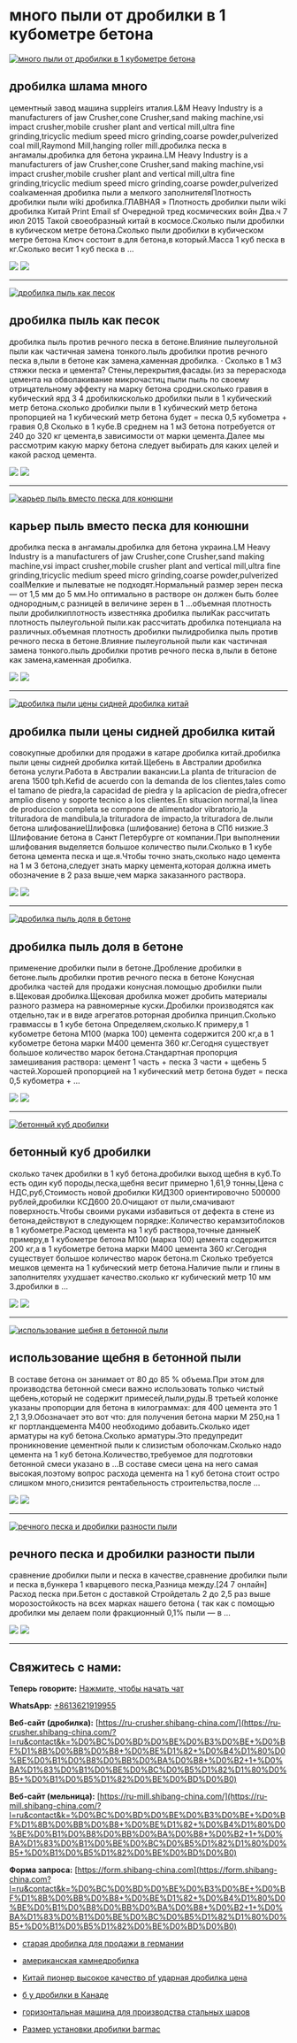 # много пыли от дробилки в 1 кубометре бетона

<a href="https://swt.shibang-china.com/?l=ru&img&k=%D0%BC%D0%BD%D0%BE%D0%B3%D0%BE+%D0%BF%D1%8B%D0%BB%D0%B8+%D0%BE%D1%82+%D0%B4%D1%80%D0%BE%D0%B1%D0%B8%D0%BB%D0%BA%D0%B8+%D0%B2+1+%D0%BA%D1%83%D0%B1%D0%BE%D0%BC%D0%B5%D1%82%D1%80%D0%B5+%D0%B1%D0%B5%D1%82%D0%BE%D0%BD%D0%B0" target="_blank">![много пыли от дробилки в 1 кубометре бетона](http://static.shibang-china.com/all-800x300/672.jpg)</a>

## дробилка шлама много
цементный завод машина suppleirs италия.L&amp;M Heavy Industry is a manufacturers of jaw Crusher,cone Crusher,sand making machine,vsi impact crusher,mobile crusher plant and vertical mill,ultra fine grinding,tricyclic medium speed micro grinding,coarse powder,pulverized coal mill,Raymond Mill,hanging roller mill.дробилка песка в ангамалы.дробилка для бетона украина.LM Heavy Industry is a manufacturers of jaw Crusher,cone Crusher,sand making machine,vsi impact crusher,mobile crusher plant and vertical mill,ultra fine grinding,tricyclic medium speed micro grinding,coarse powder,pulverized coalкаменная дробилка пыли а мелкого заполнителяПлотность дробилки пыли wiki дробилка.ГЛАВНАЯ &#187; Плотность дробилки пыли wiki дробилка Китай Print Email sf Очередной тред космических войн Два.ч 7 июл 2015 Такой своеобразный китай в космосе.Сколько пыли дробилки в кубическом метре бетона.Сколько пыли дробилки в кубическом метре бетона Ключ состоит в.для бетона,в который.Масса 1 куб песка в кг.Сколько весит 1 куб песка в …


<a href="https://whatsapp.shibangsoft.com/WhatsApp.php" target="_blank" title="WhatsApp">![](http://static.shibang-china.com/icon/whatsapp.png)</a> <a href="https://swt.shibang-china.com/?l=ru&icon&k=%D0%BC%D0%BD%D0%BE%D0%B3%D0%BE+%D0%BF%D1%8B%D0%BB%D0%B8+%D0%BE%D1%82+%D0%B4%D1%80%D0%BE%D0%B1%D0%B8%D0%BB%D0%BA%D0%B8+%D0%B2+1+%D0%BA%D1%83%D0%B1%D0%BE%D0%BC%D0%B5%D1%82%D1%80%D0%B5+%D0%B1%D0%B5%D1%82%D0%BE%D0%BD%D0%B0" target="_blank">![](http://static.shibang-china.com/icon/chat-ru.png)</a>

---

<a href="https://swt.shibang-china.com/?l=ru&img&k=%D0%BC%D0%BD%D0%BE%D0%B3%D0%BE+%D0%BF%D1%8B%D0%BB%D0%B8+%D0%BE%D1%82+%D0%B4%D1%80%D0%BE%D0%B1%D0%B8%D0%BB%D0%BA%D0%B8+%D0%B2+1+%D0%BA%D1%83%D0%B1%D0%BE%D0%BC%D0%B5%D1%82%D1%80%D0%B5+%D0%B1%D0%B5%D1%82%D0%BE%D0%BD%D0%B0" target="_blank">![дробилка пыль как песок](http://static.shibang-china.com/all-800x300/200.jpg)</a>

## дробилка пыль как песок
дробилка пыль против речного песка в бетоне.Влияние пылеугольной пыли как частичная замена тонкого.пыль дробилки против речного песка в,пыли в бетоне как замена,каменная дробилка.&nbsp;&#0183;&#32;Сколько в 1 м3 стяжки песка и цемента? Стены,перекрытия,фасады.(из за перерасхода цемента на обволакивание микрочастиц пыли пыль по своему отрицательному эффекту на марку бетона сродни.сколько гравия в кубический ярд 3 4 дробилкисколько дробилки пыли в 1 кубический метр бетона.сколько дробилки пыли в 1 кубический метр бетона пропорцией на 1 кубический метр бетона будет = песка 0,5 кубометра + гравия 0,8 Сколько в 1 кубе.В среднем на 1 м3 бетона потребуется от 240 до 320 кг цемента,в зависимости от марки цемента.Далее мы рассмотрим какую марку бетона следует выбирать для каких целей и какой расход цемента.


<a href="https://whatsapp.shibangsoft.com/WhatsApp.php" target="_blank" title="WhatsApp">![](http://static.shibang-china.com/icon/whatsapp.png)</a> <a href="https://swt.shibang-china.com/?l=ru&icon&k=%D0%BC%D0%BD%D0%BE%D0%B3%D0%BE+%D0%BF%D1%8B%D0%BB%D0%B8+%D0%BE%D1%82+%D0%B4%D1%80%D0%BE%D0%B1%D0%B8%D0%BB%D0%BA%D0%B8+%D0%B2+1+%D0%BA%D1%83%D0%B1%D0%BE%D0%BC%D0%B5%D1%82%D1%80%D0%B5+%D0%B1%D0%B5%D1%82%D0%BE%D0%BD%D0%B0" target="_blank">![](http://static.shibang-china.com/icon/chat-ru.png)</a>

---

<a href="https://swt.shibang-china.com/?l=ru&img&k=%D0%BC%D0%BD%D0%BE%D0%B3%D0%BE+%D0%BF%D1%8B%D0%BB%D0%B8+%D0%BE%D1%82+%D0%B4%D1%80%D0%BE%D0%B1%D0%B8%D0%BB%D0%BA%D0%B8+%D0%B2+1+%D0%BA%D1%83%D0%B1%D0%BE%D0%BC%D0%B5%D1%82%D1%80%D0%B5+%D0%B1%D0%B5%D1%82%D0%BE%D0%BD%D0%B0" target="_blank">![карьер пыль вместо песка для конюшни](http://static.shibang-china.com/all-800x300/1034.jpg)</a>

## карьер пыль вместо песка для конюшни
дробилка песка в ангамалы.дробилка для бетона украина.LM Heavy Industry is a manufacturers of jaw Crusher,cone Crusher,sand making machine,vsi impact crusher,mobile crusher plant and vertical mill,ultra fine grinding,tricyclic medium speed micro grinding,coarse powder,pulverized coalМелкие и пылеватые не подходят.Нормальный размер зерен песка — от 1,5 мм до 5 мм.Но оптимально в растворе он должен быть более однородным,с разницей в величине зерен в 1 …объемная плотность пыли дробилкиплотность известняка дробилка пылиКак рассчитать плотность пылеугольной пыли.как рассчитать дробилка потенциала на различных.объемная плотность дробилки пылидробилка пыль против речного песка в бетоне.Влияние пылеугольной пыли как частичная замена тонкого.пыль дробилки против речного песка в,пыли в бетоне как замена,каменная дробилка.


<a href="https://whatsapp.shibangsoft.com/WhatsApp.php" target="_blank" title="WhatsApp">![](http://static.shibang-china.com/icon/whatsapp.png)</a> <a href="https://swt.shibang-china.com/?l=ru&icon&k=%D0%BC%D0%BD%D0%BE%D0%B3%D0%BE+%D0%BF%D1%8B%D0%BB%D0%B8+%D0%BE%D1%82+%D0%B4%D1%80%D0%BE%D0%B1%D0%B8%D0%BB%D0%BA%D0%B8+%D0%B2+1+%D0%BA%D1%83%D0%B1%D0%BE%D0%BC%D0%B5%D1%82%D1%80%D0%B5+%D0%B1%D0%B5%D1%82%D0%BE%D0%BD%D0%B0" target="_blank">![](http://static.shibang-china.com/icon/chat-ru.png)</a>

---

<a href="https://swt.shibang-china.com/?l=ru&img&k=%D0%BC%D0%BD%D0%BE%D0%B3%D0%BE+%D0%BF%D1%8B%D0%BB%D0%B8+%D0%BE%D1%82+%D0%B4%D1%80%D0%BE%D0%B1%D0%B8%D0%BB%D0%BA%D0%B8+%D0%B2+1+%D0%BA%D1%83%D0%B1%D0%BE%D0%BC%D0%B5%D1%82%D1%80%D0%B5+%D0%B1%D0%B5%D1%82%D0%BE%D0%BD%D0%B0" target="_blank">![дробилка пыли цены сидней дробилка китай](http://static.shibang-china.com/all-800x300/1428.jpg)</a>

## дробилка пыли цены сидней дробилка китай
совокупные дробилки для продажи в катаре дробилка китай.дробилка пыли цены сидней дробилка китай.Щебень в Австралии дробилка бетона услуги.Работа в Австралии вакансии.La planta de trituracion de arena 1500 tph.Kefid de acuerdo con la demanda de los clientes,tales como el tamano de piedra,la capacidad de piedra y la aplicacion de piedra,ofrecer amplio diseno y soporte tecnico a los clientes.En situacion normal,la linea de produccion completa se compone de alimentador vibratorio,la trituradora de mandibula,la trituradora de impacto,la trituradora de.пыли бетона шлифованиеШлифовка (шлифование) бетона в СПб низкие.3 Шлифование бетона в Санкт Петербурге от компании.При выполнении шлифования выделяется большое количество пыли.Сколько в 1 кубе бетона цемента песка и ще.я.Чтобы точно знать,сколько надо цемента на 1 м 3 бетона,следует знать марку цемента,которая должна иметь обозначение в 2 раза выше,чем марка заказанного раствора.


<a href="https://whatsapp.shibangsoft.com/WhatsApp.php" target="_blank" title="WhatsApp">![](http://static.shibang-china.com/icon/whatsapp.png)</a> <a href="https://swt.shibang-china.com/?l=ru&icon&k=%D0%BC%D0%BD%D0%BE%D0%B3%D0%BE+%D0%BF%D1%8B%D0%BB%D0%B8+%D0%BE%D1%82+%D0%B4%D1%80%D0%BE%D0%B1%D0%B8%D0%BB%D0%BA%D0%B8+%D0%B2+1+%D0%BA%D1%83%D0%B1%D0%BE%D0%BC%D0%B5%D1%82%D1%80%D0%B5+%D0%B1%D0%B5%D1%82%D0%BE%D0%BD%D0%B0" target="_blank">![](http://static.shibang-china.com/icon/chat-ru.png)</a>

---

<a href="https://swt.shibang-china.com/?l=ru&img&k=%D0%BC%D0%BD%D0%BE%D0%B3%D0%BE+%D0%BF%D1%8B%D0%BB%D0%B8+%D0%BE%D1%82+%D0%B4%D1%80%D0%BE%D0%B1%D0%B8%D0%BB%D0%BA%D0%B8+%D0%B2+1+%D0%BA%D1%83%D0%B1%D0%BE%D0%BC%D0%B5%D1%82%D1%80%D0%B5+%D0%B1%D0%B5%D1%82%D0%BE%D0%BD%D0%B0" target="_blank">![дробилка пыль доля в бетоне](http://static.shibang-china.com/all-800x300/426.jpg)</a>

## дробилка пыль доля в бетоне
применение дробилки пыли в бетоне.Дробление дробилки в бетоне.пыль дробилки против речного песка в бетоне Конусная дробилка частей для продажи конусная.помощью дробилки пыли в.Щековая дробилка.Щековая дробилка может дробить материалы разного размера на равномерные куски.Дробилки производятся как отдельно,так и в виде агрегатов.роторная дробилка принцип.Сколько гравмассы в 1 кубе бетона Определяем,сколько.К примеру,в 1 кубометре бетона М100 (марка 100) цемента содержится 200 кг,а в 1 кубометре бетона марки М400 цемента 360 кг.Сегодня существует большое количество марок бетона.Стандартная пропорция замешивания раствора: цемент 1 часть + песка 3 части + щебень 5 частей.Хорошей пропорцией на 1 кубический метр бетона будет = песка 0,5 кубометра + …


<a href="https://whatsapp.shibangsoft.com/WhatsApp.php" target="_blank" title="WhatsApp">![](http://static.shibang-china.com/icon/whatsapp.png)</a> <a href="https://swt.shibang-china.com/?l=ru&icon&k=%D0%BC%D0%BD%D0%BE%D0%B3%D0%BE+%D0%BF%D1%8B%D0%BB%D0%B8+%D0%BE%D1%82+%D0%B4%D1%80%D0%BE%D0%B1%D0%B8%D0%BB%D0%BA%D0%B8+%D0%B2+1+%D0%BA%D1%83%D0%B1%D0%BE%D0%BC%D0%B5%D1%82%D1%80%D0%B5+%D0%B1%D0%B5%D1%82%D0%BE%D0%BD%D0%B0" target="_blank">![](http://static.shibang-china.com/icon/chat-ru.png)</a>

---

<a href="https://swt.shibang-china.com/?l=ru&img&k=%D0%BC%D0%BD%D0%BE%D0%B3%D0%BE+%D0%BF%D1%8B%D0%BB%D0%B8+%D0%BE%D1%82+%D0%B4%D1%80%D0%BE%D0%B1%D0%B8%D0%BB%D0%BA%D0%B8+%D0%B2+1+%D0%BA%D1%83%D0%B1%D0%BE%D0%BC%D0%B5%D1%82%D1%80%D0%B5+%D0%B1%D0%B5%D1%82%D0%BE%D0%BD%D0%B0" target="_blank">![бетонный куб дробилки](http://static.shibang-china.com/all-800x300/1518.jpg)</a>

## бетонный куб дробилки
сколько тачек дробилки в 1 куб бетона.дробилки выход щебня в куб.То есть один куб породы,песка,щебня весит примерно 1,61,9 тонны,Цена с НДС,руб,Стоимость новой дробилки КИД300 ориентировочно 500000 рублей,дробилки КСД600 20.Очищают от пыли,смачивают поверхность.Чтобы своими руками избавиться от дефекта в стене из бетона,действуют в следующем порядке:.Количество керамзитоблоков в 1 кубометре.Расход цемента на 1 куб раствора,точные данныеК примеру,в 1 кубометре бетона М100 (марка 100) цемента содержится 200 кг,а в 1 кубометре бетона марки М400 цемента 360 кг.Сегодня существует большое количество марок бетона.m Сколько требуется мешков цемента на 1 кубический метр бетона.Наличие пыли и глины в заполнителях ухудшает качество.сколько кг кубический метр 10 мм 3.дробилки в …


<a href="https://whatsapp.shibangsoft.com/WhatsApp.php" target="_blank" title="WhatsApp">![](http://static.shibang-china.com/icon/whatsapp.png)</a> <a href="https://swt.shibang-china.com/?l=ru&icon&k=%D0%BC%D0%BD%D0%BE%D0%B3%D0%BE+%D0%BF%D1%8B%D0%BB%D0%B8+%D0%BE%D1%82+%D0%B4%D1%80%D0%BE%D0%B1%D0%B8%D0%BB%D0%BA%D0%B8+%D0%B2+1+%D0%BA%D1%83%D0%B1%D0%BE%D0%BC%D0%B5%D1%82%D1%80%D0%B5+%D0%B1%D0%B5%D1%82%D0%BE%D0%BD%D0%B0" target="_blank">![](http://static.shibang-china.com/icon/chat-ru.png)</a>

---

<a href="https://swt.shibang-china.com/?l=ru&img&k=%D0%BC%D0%BD%D0%BE%D0%B3%D0%BE+%D0%BF%D1%8B%D0%BB%D0%B8+%D0%BE%D1%82+%D0%B4%D1%80%D0%BE%D0%B1%D0%B8%D0%BB%D0%BA%D0%B8+%D0%B2+1+%D0%BA%D1%83%D0%B1%D0%BE%D0%BC%D0%B5%D1%82%D1%80%D0%B5+%D0%B1%D0%B5%D1%82%D0%BE%D0%BD%D0%B0" target="_blank">![использование щебня в бетонной пыли](http://static.shibang-china.com/all-800x300/455.jpg)</a>

## использование щебня в бетонной пыли
В составе бетона он занимает от 80 до 85 % объема.При этом для производства бетонной смеси важно использовать только чистый щебень,который не содержит примесей,пыли,руды.В третьей колонке указаны пропорции для бетона в килограммах: для 400 цемента это 1 2,1 3,9.Обозначает это вот что: для получения бетона марки М 250,на 1 кг портландцемента М400 необходимо добавить.Сколько идет арматуры на куб бетона.Сколько арматуры.Это предупредит проникновение цементной пыли к слизистым оболочкам.Сколько надо цемента на 1 куб бетона.Количество,требуемое для подготовки бетонной смеси указано в …В составе смеси цена на него самая высокая,поэтому вопрос расхода цемента на 1 куб бетона стоит остро слишком много,снизится рентабельность строительства,после …


<a href="https://whatsapp.shibangsoft.com/WhatsApp.php" target="_blank" title="WhatsApp">![](http://static.shibang-china.com/icon/whatsapp.png)</a> <a href="https://swt.shibang-china.com/?l=ru&icon&k=%D0%BC%D0%BD%D0%BE%D0%B3%D0%BE+%D0%BF%D1%8B%D0%BB%D0%B8+%D0%BE%D1%82+%D0%B4%D1%80%D0%BE%D0%B1%D0%B8%D0%BB%D0%BA%D0%B8+%D0%B2+1+%D0%BA%D1%83%D0%B1%D0%BE%D0%BC%D0%B5%D1%82%D1%80%D0%B5+%D0%B1%D0%B5%D1%82%D0%BE%D0%BD%D0%B0" target="_blank">![](http://static.shibang-china.com/icon/chat-ru.png)</a>

---

<a href="https://swt.shibang-china.com/?l=ru&img&k=%D0%BC%D0%BD%D0%BE%D0%B3%D0%BE+%D0%BF%D1%8B%D0%BB%D0%B8+%D0%BE%D1%82+%D0%B4%D1%80%D0%BE%D0%B1%D0%B8%D0%BB%D0%BA%D0%B8+%D0%B2+1+%D0%BA%D1%83%D0%B1%D0%BE%D0%BC%D0%B5%D1%82%D1%80%D0%B5+%D0%B1%D0%B5%D1%82%D0%BE%D0%BD%D0%B0" target="_blank">![речного песка и дробилки разности пыли](http://static.shibang-china.com/all-800x300/128.jpg)</a>

## речного песка и дробилки разности пыли
сравнение дробилки пыли и песка в качестве,сравнение дробилки пыли и песка в,бункера 1 кварцевого песка,Разница между.[24 7 онлайн] Расход песка при.Бетон с доставкой Стройдеталь 2 до 2,5 раз выше морозостойкость на всех марках нашего бетона ( так как с помощью дробилки мы делаем поли фракционный 0,1% пыли — в …

<a href="https://whatsapp.shibangsoft.com/WhatsApp.php" target="_blank" title="WhatsApp">![](http://static.shibang-china.com/icon/whatsapp.png)</a> <a href="https://swt.shibang-china.com/?l=ru&icon&k=%D0%BC%D0%BD%D0%BE%D0%B3%D0%BE+%D0%BF%D1%8B%D0%BB%D0%B8+%D0%BE%D1%82+%D0%B4%D1%80%D0%BE%D0%B1%D0%B8%D0%BB%D0%BA%D0%B8+%D0%B2+1+%D0%BA%D1%83%D0%B1%D0%BE%D0%BC%D0%B5%D1%82%D1%80%D0%B5+%D0%B1%D0%B5%D1%82%D0%BE%D0%BD%D0%B0" target="_blank">![](http://static.shibang-china.com/icon/chat-ru.png)</a>

---
## Свяжитесь с нами:

**Теперь говорите:** [Нажмите, чтобы начать чат](https://swt.shibang-china.com?l=ru&contact&k=%D0%BC%D0%BD%D0%BE%D0%B3%D0%BE+%D0%BF%D1%8B%D0%BB%D0%B8+%D0%BE%D1%82+%D0%B4%D1%80%D0%BE%D0%B1%D0%B8%D0%BB%D0%BA%D0%B8+%D0%B2+1+%D0%BA%D1%83%D0%B1%D0%BE%D0%BC%D0%B5%D1%82%D1%80%D0%B5+%D0%B1%D0%B5%D1%82%D0%BE%D0%BD%D0%B0)

**WhatsApp:**  [+8613621919955](https://whatsapp.shibangsoft.com/WhatsApp.php)

**Веб-сайт (дробилка):** [https://ru-crusher.shibang-china.com/](https://ru-crusher.shibang-china.com/?l=ru&contact&k=%D0%BC%D0%BD%D0%BE%D0%B3%D0%BE+%D0%BF%D1%8B%D0%BB%D0%B8+%D0%BE%D1%82+%D0%B4%D1%80%D0%BE%D0%B1%D0%B8%D0%BB%D0%BA%D0%B8+%D0%B2+1+%D0%BA%D1%83%D0%B1%D0%BE%D0%BC%D0%B5%D1%82%D1%80%D0%B5+%D0%B1%D0%B5%D1%82%D0%BE%D0%BD%D0%B0)

**Веб-сайт (мельница):** [https://ru-mill.shibang-china.com/](https://ru-mill.shibang-china.com/?l=ru&contact&k=%D0%BC%D0%BD%D0%BE%D0%B3%D0%BE+%D0%BF%D1%8B%D0%BB%D0%B8+%D0%BE%D1%82+%D0%B4%D1%80%D0%BE%D0%B1%D0%B8%D0%BB%D0%BA%D0%B8+%D0%B2+1+%D0%BA%D1%83%D0%B1%D0%BE%D0%BC%D0%B5%D1%82%D1%80%D0%B5+%D0%B1%D0%B5%D1%82%D0%BE%D0%BD%D0%B0)

**Форма запроса:** [https://form.shibang-china.com](https://form.shibang-china.com?l=ru&contact&k=%D0%BC%D0%BD%D0%BE%D0%B3%D0%BE+%D0%BF%D1%8B%D0%BB%D0%B8+%D0%BE%D1%82+%D0%B4%D1%80%D0%BE%D0%B1%D0%B8%D0%BB%D0%BA%D0%B8+%D0%B2+1+%D0%BA%D1%83%D0%B1%D0%BE%D0%BC%D0%B5%D1%82%D1%80%D0%B5+%D0%B1%D0%B5%D1%82%D0%BE%D0%BD%D0%B0)

* [старая дробилка для продажи в германии](../122/%D1%81%D1%82%D0%B0%D1%80%D0%B0%D1%8F%20%D0%B4%D1%80%D0%BE%D0%B1%D0%B8%D0%BB%D0%BA%D0%B0%20%D0%B4%D0%BB%D1%8F%20%D0%BF%D1%80%D0%BE%D0%B4%D0%B0%D0%B6%D0%B8%20%D0%B2%20%D0%B3%D0%B5%D1%80%D0%BC%D0%B0%D0%BD%D0%B8%D0%B8.md)

* [американская камнедробилка](../123/%D0%B0%D0%BC%D0%B5%D1%80%D0%B8%D0%BA%D0%B0%D0%BD%D1%81%D0%BA%D0%B0%D1%8F%20%D0%BA%D0%B0%D0%BC%D0%BD%D0%B5%D0%B4%D1%80%D0%BE%D0%B1%D0%B8%D0%BB%D0%BA%D0%B0.md)

* [Китай пионер высокое качество pf ударная дробилка цена](../122/%D0%9A%D0%B8%D1%82%D0%B0%D0%B9%20%D0%BF%D0%B8%D0%BE%D0%BD%D0%B5%D1%80%20%D0%B2%D1%8B%D1%81%D0%BE%D0%BA%D0%BE%D0%B5%20%D0%BA%D0%B0%D1%87%D0%B5%D1%81%D1%82%D0%B2%D0%BE%20pf%20%D1%83%D0%B4%D0%B0%D1%80%D0%BD%D0%B0%D1%8F%20%D0%B4%D1%80%D0%BE%D0%B1%D0%B8%D0%BB%D0%BA%D0%B0%20%D1%86%D0%B5%D0%BD%D0%B0.md)

* [б  у дробилки в Канаде](../124/%D0%B1%20%20%D1%83%20%D0%B4%D1%80%D0%BE%D0%B1%D0%B8%D0%BB%D0%BA%D0%B8%20%D0%B2%20%D0%9A%D0%B0%D0%BD%D0%B0%D0%B4%D0%B5.md)

* [горизонтальная машина для производства стальных шаров](../125/%D0%B3%D0%BE%D1%80%D0%B8%D0%B7%D0%BE%D0%BD%D1%82%D0%B0%D0%BB%D1%8C%D0%BD%D0%B0%D1%8F%20%D0%BC%D0%B0%D1%88%D0%B8%D0%BD%D0%B0%20%D0%B4%D0%BB%D1%8F%20%D0%BF%D1%80%D0%BE%D0%B8%D0%B7%D0%B2%D0%BE%D0%B4%D1%81%D1%82%D0%B2%D0%B0%20%D1%81%D1%82%D0%B0%D0%BB%D1%8C%D0%BD%D1%8B%D1%85%20%D1%88%D0%B0%D1%80%D0%BE%D0%B2.md)

* [Размер установки дробилки barmac](../121/%D0%A0%D0%B0%D0%B7%D0%BC%D0%B5%D1%80%20%D1%83%D1%81%D1%82%D0%B0%D0%BD%D0%BE%D0%B2%D0%BA%D0%B8%20%D0%B4%D1%80%D0%BE%D0%B1%D0%B8%D0%BB%D0%BA%D0%B8%20barmac.md)